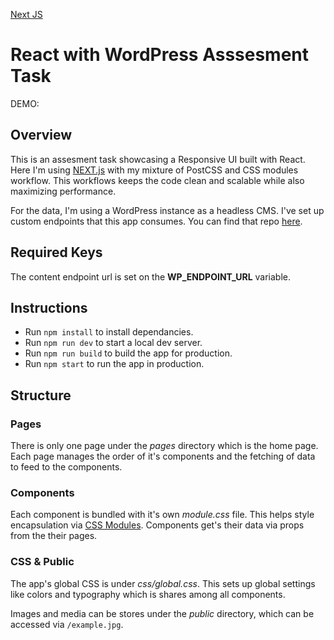 [Next JS](https://img.shields.io/badge/Next-black?style=for-the-badge&logo=next.js&logoColor=white)

# React with WordPress Asssesment Task

DEMO: 

## Overview
This is an assesment task showcasing a Responsive UI built with React. Here I'm using [NEXT.js](https://nextjs.org/) with my mixture of PostCSS and CSS modules workflow. This workflows keeps the code clean and scalable while also maximizing performance.

For the data, I'm using a WordPress instance as a headless CMS. I've set up custom endpoints that this app consumes. You can find that repo [here]().

## Required Keys
The content endpoint url is set on the **WP_ENDPOINT_URL** variable.

## Instructions
- Run `npm install` to install dependancies.
- Run `npm run dev` to start a local dev server.
- Run `npm run build` to build the app for production.
- Run `npm start` to run the app in production.

## Structure

### Pages
There is only one page under the *pages* directory which is the home page. Each page manages the order of it's components and the fetching of data to feed to the components.

### Components
Each component is bundled with it's own *module.css* file. This helps style encapsulation via [CSS Modules](https://github.com/css-modules/css-modules). Components get's their data via props from the their pages.

### CSS & Public
The app's global CSS is under *css/global.css*. This sets up global settings like colors and typography which is shares among all components.

Images and media can be stores under the *public* directory, which can be accessed via `/example.jpg`.